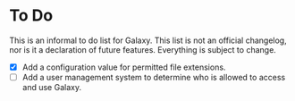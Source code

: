# To Do

This is an informal to do list for Galaxy. This list is not an official changelog, nor is it a declaration of future features. Everything is subject to change.

- [X] Add a configuration value for permitted file extensions.
- [ ] Add a user management system to determine who is allowed to access and use Galaxy.
